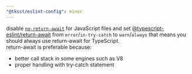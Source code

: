 ```yaml
---
"@tksst/eslint-config": minor
---
```


disable [`no-return-await`](https://eslint.org/docs/latest/rules/no-return-await) for JavaScript files and set [@typescript-eslint/return-await](https://typescript-eslint.io/rules/return-await/) from `error`/`in-try-catch` to `warn`/`always` that means you should always use return-await for TypeScript.  
return-await is preferable because:

- better call stack in some engines such as V8
- proper handling with try-catch statement

